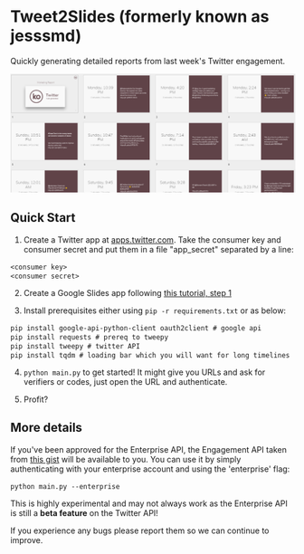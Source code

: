 # Tweet2Slides (formerly known as jesssmd)
<!-- TODO: add better docs -->
Quickly generating detailed reports from last week's Twitter engagement.

![Demo](./demo.png)

## Quick Start

1. Create a Twitter app at [apps.twitter.com](https://apps.twitter.com). Take the consumer key and consumer secret and put them in a file "app_secret" separated by a line:
```
<consumer key>
<consumer secret>
```

2. Create a Google Slides app following [this tutorial, step 1](https://developers.google.com/slides/quickstart/python#step_1_turn_on_the_api_name)

3. Install prerequisites either using `pip -r requirements.txt` or as below:

```
pip install google-api-python-client oauth2client # google api
pip install requests # prereq to tweepy
pip install tweepy # twitter API
pip install tqdm # loading bar which you will want for long timelines
```

4. `python main.py` to get started! It might give you URLs and ask for verifiers or codes, just open the URL and authenticate.

5. Profit?

## More details

If you've been approved for the Enterprise API, the Engagement API taken from [this gist](https://gist.github.com/mihaigociu/cbcc0b23fd215ebe486fe290424f5c34) will be available to you. You can use it by simply authenticating with your enterprise account and using the 'enterprise' flag:

```
python main.py --enterprise
```

This is highly experimental and may not always work as the Enterprise API is still a **beta feature** on the Twitter API!

If you experience any bugs please report them so we can continue to improve.